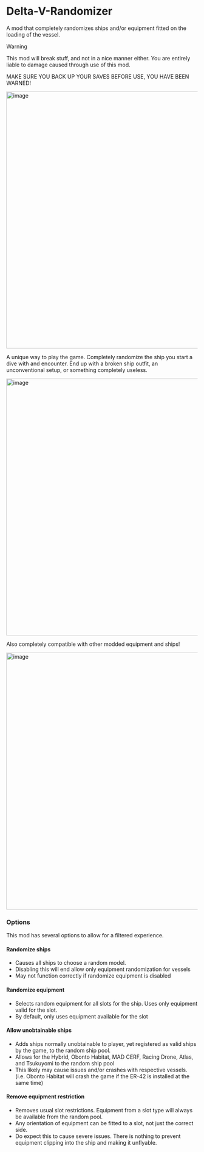 # Delta-V-Randomizer
A mod that completely randomizes ships and/or equipment fitted on the loading of the vessel.

> [!WARNING]
> This mod will break stuff, and not in a nice manner either.
> You are entirely liable to damage caused through use of this mod.
> 
> MAKE SURE YOU BACK UP YOUR SAVES BEFORE USE, YOU HAVE BEEN WARNED!

<img width="1199" height="674" alt="image" src="https://github.com/user-attachments/assets/f25742ea-8f9e-489a-8d04-51d1b319f160" />

A unique way to play the game. Completely randomize the ship you start a dive with and encounter. End up with a broken ship outfit, an unconventional setup, or something completely useless.

<img width="677" height="674" alt="image" src="https://github.com/user-attachments/assets/8c519427-fe26-4d87-9c46-d7661fbeb18f" />

Also completely compatible with other modded equipment and ships!

<img width="1199" height="674" alt="image" src="https://github.com/user-attachments/assets/f97f0226-783d-4919-8242-d04c44573e81" />

### Options
This mod has several options to allow for a filtered experience.

#### Randomize ships
* Causes all ships to choose a random model.
* Disabling this will end allow only equipment randomization for vessels
* May not function correctly if randomize equipment is disabled

#### Randomize equipment
* Selects random equipment for all slots for the ship. Uses only equipment valid for the slot.
* By default, only uses equipment available for the slot

#### Allow unobtainable ships
* Adds ships normally unobtainable to player, yet registered as valid ships by the game, to the random ship pool.
* Allows for the Hybrid, Obonto Habitat, MAD CERF, Racing Drone, Atlas, and Tsukuyomi to the random ship pool
* This likely may cause issues and/or crashes with respective vessels. (i.e. Obonto Habitat will crash the game if the ER-42 is installed at the same time)

#### Remove equipment restriction
* Removes usual slot restrictions. Equipment from a slot type will always be available from the random pool.
* Any orientation of equipment can be fitted to a slot, not just the correct side.
* Do expect this to cause severe issues. There is nothing to prevent equipment clipping into the ship and making it unflyable.
